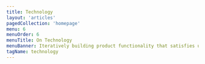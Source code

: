 ```yaml
---
title: Technology
layout: 'articles'
pagedCollection: 'homepage'
menu: 6
menuOrder: 6
menuTitle: On Technology
menuBanner: Iteratively building product functionality that satisfies user goals, prioritized by business value.
tagName: technology
---
```


